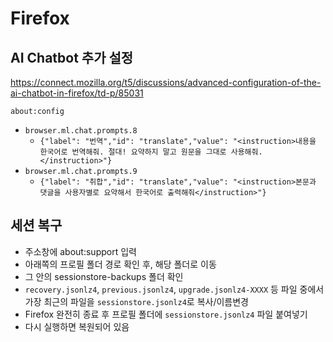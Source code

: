 # Firefox

## AI Chatbot 추가 설정

<https://connect.mozilla.org/t5/discussions/advanced-configuration-of-the-ai-chatbot-in-firefox/td-p/85031>

`about:config`

- `browser.ml.chat.prompts.8`
  - `{"label": "번역","id": "translate","value": "<instruction>내용을 한국어로 번역해줘. 절대! 요약하지 말고 원문을 그대로 사용해줘.</instruction>"}`
- `browser.ml.chat.prompts.9`
  - `{"label": "취합","id": "translate","value": "<instruction>본문과 댓글을 사용자별로 요약해서 한국어로 출력해줘</instruction>"}`

## 세션 복구

- 주소창에 about:support 입력
- 아래쪽의 프로필 폴더 경로 확인 후, 해당 폴더로 이동
- 그 안의 sessionstore-backups 폴더 확인
- `recovery.jsonlz4`, `previous.jsonlz4`, `upgrade.jsonlz4-XXXX` 등 파일 중에서 가장 최근의 파일을 `sessionstore.jsonlz4`로 복사/이름변경
- Firefox 완전히 종료 후 프로필 폴더에 `sessionstore.jsonlz4` 파일 붙여넣기
- 다시 실행하면 복원되어 있음
